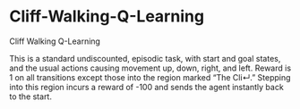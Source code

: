 # Cliff-Walking-Q-Learning
Cliff Walking Q-Learning

This is a standard undiscounted, episodic task, with start and goal states, and the usual actions causing movement up, down, right, and left. Reward is 1 on all transitions except those into the region marked “The Cli↵.” Stepping into this region incurs a reward of -100 and sends the agent instantly back to the start.

